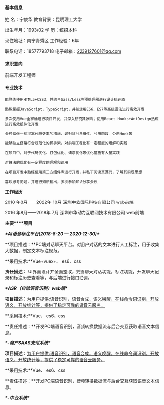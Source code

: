  

#### 基本信息

姓   名：宁俊华                 教育背景：昆明理工大学

出生年月：1993/02                 学   历：统招本科    

现住地址：南宁青秀区               工作经验：6年  

联系电话：18577793718               电子邮箱：2239127601@qq.com

#### 求职意向

前端开发工程师            

#### 专业技术

```
能熟练使用HTML5+CSS3，并结合Sass/Less等预处理器进行设计稿还原

熟练掌握JavaScript，TypeScript，并能运用ES6，ES7等高级语法进行高效开发

多次使用Vue全家桶进行项目开发，并深入研究其源码；使用React Hooks+AntDesign熟练进行高效组件化开发

会经常做一些提高代码效率的措施，如封装公用组件、公用函数、公用Hook等

能够独立搭建符合规范化的脚手架，对前端工程化有一定程度的理解和实践

在项目中，对于代码优化、打包优化、请求优化等优化措施有大量实践

对算法的优化有一定程度的理解和运用

在项目开发中熟练使用第三方组件库进行开发，并私下阅读其源码，了解其实现思想

喜欢思考问题，并进行知识输出，多次参加知识分享会议
```



**工作经历**

2018 年8月——2022年 10月  深圳中软国际科技有限公司       web前端

2016 年8月——2018年 7月  深圳市华动力互联网技术有限公司    web前端    

**主要****项目**

***\*AI语音标注平台(2018-8-20 — 2020-12-30)\****

**项目描述：**PC端对话聊天平台。对用户对话的文本进行人工标注，用于收集大数据，制定文本标注规范。

**采用技术:**Vue+vuex+、 es6、css

 

**责任描述：** UI界面设计并全面整改，完善聊天对话功能，标注功能，开发聊天记录和标注历史查看等，与后端进行接口联调。

***\*ASR（自动语音识别）web端\****

**项目描述：**[为用户提供:语音识别，语音合成，语义唤醒，在线命令词识别，开放语义，开放统计等，提供了稳定可靠的语音云服务。](http://www.baidu.com/baidu.php?url=0f00000uEDLSpLgiCB3pEUGOxuwFH4J9IsmDQ7hr3rs2ZmusOpUhO0J5JtpaVC0KqQZ89Pd9bcUVzLf3cdfHEl3N6unfLP_L2SBAWR66-95EhipJjHoGQC7aiVltrOq61604HLP0xqTDUjIgstFsw4b0DWrTlWHo3eCnsxxWoS5akN_uIcerw0laE4zQIwzZ3YkJuYFs9AlKC60RwD5vkdDkOebL.7R_NR2Ar5Od663rj6t8WgCswTbDpuECxahrjlZ59HTSA61fXlQEjRkxIuyGyAp7WWkzTIl6.U1Yk0ZDqmgPz0ZKGm1Ys0ZK1pyI85yN-uhn4rj9brjRsPh7-njfsPWcLryDYrH9WnAcdnymk0ZfqmgPz0A-V5HDdn1f0u1dEugK1nfKdpHdBmy-bIfKspyfqP0KWpyfqrHn0UgfqrjR4r7tknjDLg1csPWFxnW0dnNtknjD4g1nvnjD0pvbqn0KzIjYLrjR0mhbqnHR3g1csP7tznHIxPH010AdW5HnsnHfkPHD3P1wxnH63nWcLrj0vP-tkrjRzn1DsP16LndtznjRkg1Dsnj7xn0KkTA-b5H00TyPGujYs0ZFMIA7M5H00mycqn7ts0ANzu1Ys0ZKs5H00UMus5H08nj0snj0snj00Ugws5H00uAwETjYs0ZFJ5H00uANv5gKW0AuY5H00TA6qn0KET1Ys0AFL5HDs0A4Y5H00TLCq0A71gv-bm1dsTzdMXh410A-bm1dcHbc0IA7zuvNY5Hm1g1KxnHRs0ZwdT1YknH6dnWnsrHTvnHT4PWR3njTznsKzug7Y5HDvnHfLP1fYrjbzPjm0Tv-b5yR3PWTYP1Dknj0srjb3uHm0mLPV5HF7fWnznYP7PW-anYmkPRm0mynqnfKsUWYs0Z7VIjYs0Z7VT1Ys0ZGY5H00UyPxuMFEUHYsg1Kxn7tsg1Kxn0Kbmy4dmhNxTAk9Uh-bT1Ysg1Kxn7tsg1Kxn0Ksmgwxuhk9u1Ys0AwWpyfqnH0Ln1TYnH6zP0K-IA-b5iYk0A71TAPW5H00IgKGUhPW5H00Tydh5H00uhPdIjYs0A-1mvsqn0KlTAkdT1Ys0A7buhk9u1Yk0Akhm1Ys0AwWmvfq0Zwzmyw-5HTdnjcsnsKBuA-b5R7An1T1rHw7nbDdPWK7nHKKP1mYPH7KPRRkPDnYwW030AqW5HD0mMfqn0KEmgwL5H00ULfqn0KETMKY5H0WnanWnansc10Wna3snj0snj0WnanWnanVc108nj0snj0sc1D8nj0snj0s0Z91IZRqP1R4njfzPsKkgLmqna3dn-tsQW0sg108njKxna3sP-tsQWDsg108nW9xnH0sQW0sg100mMPxTZFEuA-b5H00pgPxmLK95H00mL0qn0KWThnqrjR3P6&xst=mWdKwWnLn1bYwHFKPHmswHDsfHTvPjRkfHN7nHwjPDmsr0715HDvP1fvPjnkrjTLP1fknjR3nWT3g1Ddn1wxn07L5y71T67k5y71T67d5HTdrH0YnWTKIjYkPWDYP1TYPj640ydk5H0an0cV0yPC5yuWgLKW0HnznWmLnjbsPj6&word=&ck=3120.29.7700.0.0.687.384.0&shh=www.baidu.com&sht=baidu&wd=&bc=110101&us=3.4808.3.0.2.850.0.0)

**采用技术:**Vue、 es6、css

**责任描述：**开发PC端语音识别，音频转换数据流与后台交互获取语音文本信息。

***\*-商户SAAS支付系统\****

**项目描述：**[为用户提供:语音识别，语音合成，语义唤醒，在线命令词识别，开放语义，开放统计等，提供了稳定可靠的语音云服务。](http://www.baidu.com/baidu.php?url=0f00000uEDLSpLgiCB3pEUGOxuwFH4J9IsmDQ7hr3rs2ZmusOpUhO0J5JtpaVC0KqQZ89Pd9bcUVzLf3cdfHEl3N6unfLP_L2SBAWR66-95EhipJjHoGQC7aiVltrOq61604HLP0xqTDUjIgstFsw4b0DWrTlWHo3eCnsxxWoS5akN_uIcerw0laE4zQIwzZ3YkJuYFs9AlKC60RwD5vkdDkOebL.7R_NR2Ar5Od663rj6t8WgCswTbDpuECxahrjlZ59HTSA61fXlQEjRkxIuyGyAp7WWkzTIl6.U1Yk0ZDqmgPz0ZKGm1Ys0ZK1pyI85yN-uhn4rj9brjRsPh7-njfsPWcLryDYrH9WnAcdnymk0ZfqmgPz0A-V5HDdn1f0u1dEugK1nfKdpHdBmy-bIfKspyfqP0KWpyfqrHn0UgfqrjR4r7tknjDLg1csPWFxnW0dnNtknjD4g1nvnjD0pvbqn0KzIjYLrjR0mhbqnHR3g1csP7tznHIxPH010AdW5HnsnHfkPHD3P1wxnH63nWcLrj0vP-tkrjRzn1DsP16LndtznjRkg1Dsnj7xn0KkTA-b5H00TyPGujYs0ZFMIA7M5H00mycqn7ts0ANzu1Ys0ZKs5H00UMus5H08nj0snj0snj00Ugws5H00uAwETjYs0ZFJ5H00uANv5gKW0AuY5H00TA6qn0KET1Ys0AFL5HDs0A4Y5H00TLCq0A71gv-bm1dsTzdMXh410A-bm1dcHbc0IA7zuvNY5Hm1g1KxnHRs0ZwdT1YknH6dnWnsrHTvnHT4PWR3njTznsKzug7Y5HDvnHfLP1fYrjbzPjm0Tv-b5yR3PWTYP1Dknj0srjb3uHm0mLPV5HF7fWnznYP7PW-anYmkPRm0mynqnfKsUWYs0Z7VIjYs0Z7VT1Ys0ZGY5H00UyPxuMFEUHYsg1Kxn7tsg1Kxn0Kbmy4dmhNxTAk9Uh-bT1Ysg1Kxn7tsg1Kxn0Ksmgwxuhk9u1Ys0AwWpyfqnH0Ln1TYnH6zP0K-IA-b5iYk0A71TAPW5H00IgKGUhPW5H00Tydh5H00uhPdIjYs0A-1mvsqn0KlTAkdT1Ys0A7buhk9u1Yk0Akhm1Ys0AwWmvfq0Zwzmyw-5HTdnjcsnsKBuA-b5R7An1T1rHw7nbDdPWK7nHKKP1mYPH7KPRRkPDnYwW030AqW5HD0mMfqn0KEmgwL5H00ULfqn0KETMKY5H0WnanWnansc10Wna3snj0snj0WnanWnanVc108nj0snj0sc1D8nj0snj0s0Z91IZRqP1R4njfzPsKkgLmqna3dn-tsQW0sg108njKxna3sP-tsQWDsg108nW9xnH0sQW0sg100mMPxTZFEuA-b5H00pgPxmLK95H00mL0qn0KWThnqrjR3P6&xst=mWdKwWnLn1bYwHFKPHmswHDsfHTvPjRkfHN7nHwjPDmsr0715HDvP1fvPjnkrjTLP1fknjR3nWT3g1Ddn1wxn07L5y71T67k5y71T67d5HTdrH0YnWTKIjYkPWDYP1TYPj640ydk5H0an0cV0yPC5yuWgLKW0HnznWmLnjbsPj6&word=&ck=3120.29.7700.0.0.687.384.0&shh=www.baidu.com&sht=baidu&wd=&bc=110101&us=3.4808.3.0.2.850.0.0)

**采用技术:**Vue、 es6、css

**责任描述：**开发PC端语音识别，音频转换数据流与后台交互获取语音文本信息。

 

***\*-中台系统\****
